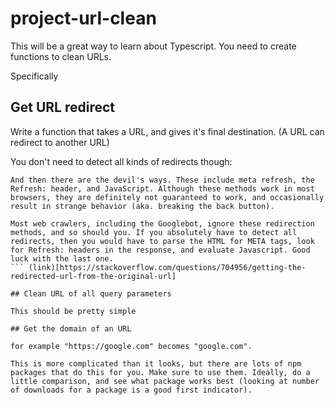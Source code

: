 # project-url-clean

This will be a great way to learn about Typescript. You need to create functions to clean URLs.

Specifically

## Get URL redirect

Write a function that takes a URL, and gives it's final destination. (A URL can redirect to another URL)

You don't need to detect all kinds of redirects though:
```
And then there are the devil's ways. These include meta refresh, the Refresh: header, and JavaScript. Although these methods work in most browsers, they are definitely not guaranteed to work, and occasionally result in strange behavior (aka. breaking the back button).

Most web crawlers, including the Googlebot, ignore these redirection methods, and so should you. If you absolutely have to detect all redirects, then you would have to parse the HTML for META tags, look for Refresh: headers in the response, and evaluate Javascript. Good luck with the last one.
``` (link)[https://stackoverflow.com/questions/704956/getting-the-redirected-url-from-the-original-url]

## Clean URL of all query parameters

This should be pretty simple

## Get the domain of an URL

for example "https://google.com" becomes "google.com".

This is more complicated than it looks, but there are lots of npm packages that do this for you. Make sure to use them. Ideally, do a little comparison, and see what package works best (looking at number of downloads for a package is a good first indicator).